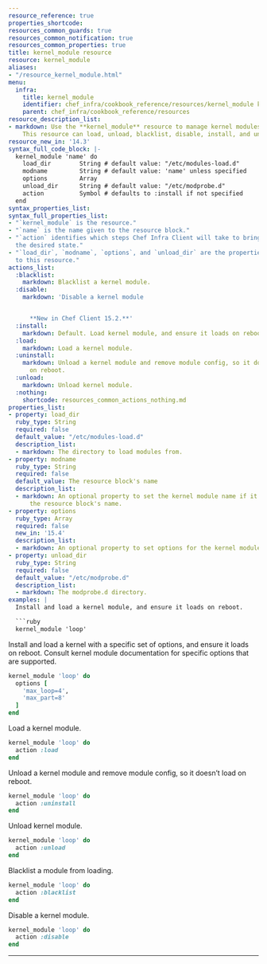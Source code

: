 ```yaml
---
resource_reference: true
properties_shortcode: 
resources_common_guards: true
resources_common_notification: true
resources_common_properties: true
title: kernel_module resource
resource: kernel_module
aliases:
- "/resource_kernel_module.html"
menu:
  infra:
    title: kernel_module
    identifier: chef_infra/cookbook_reference/resources/kernel_module kernel_module
    parent: chef_infra/cookbook_reference/resources
resource_description_list:
- markdown: Use the **kernel_module** resource to manage kernel modules on Linux systems.
    This resource can load, unload, blacklist, disable, install, and uninstall modules.
resource_new_in: '14.3'
syntax_full_code_block: |-
  kernel_module 'name' do
    load_dir        String # default value: "/etc/modules-load.d"
    modname         String # default value: 'name' unless specified
    options         Array
    unload_dir      String # default value: "/etc/modprobe.d"
    action          Symbol # defaults to :install if not specified
  end
syntax_properties_list: 
syntax_full_properties_list:
- "`kernel_module` is the resource."
- "`name` is the name given to the resource block."
- "`action` identifies which steps Chef Infra Client will take to bring the node into
  the desired state."
- "`load_dir`, `modname`, `options`, and `unload_dir` are the properties available
  to this resource."
actions_list:
  :blacklist:
    markdown: Blacklist a kernel module.
  :disable:
    markdown: 'Disable a kernel module


      **New in Chef Client 15.2.**'
  :install:
    markdown: Default. Load kernel module, and ensure it loads on reboot.
  :load:
    markdown: Load a kernel module.
  :uninstall:
    markdown: Unload a kernel module and remove module config, so it doesn't load
      on reboot.
  :unload:
    markdown: Unload kernel module.
  :nothing:
    shortcode: resources_common_actions_nothing.md
properties_list:
- property: load_dir
  ruby_type: String
  required: false
  default_value: "/etc/modules-load.d"
  description_list:
  - markdown: The directory to load modules from.
- property: modname
  ruby_type: String
  required: false
  default_value: The resource block's name
  description_list:
  - markdown: An optional property to set the kernel module name if it differs from
      the resource block's name.
- property: options
  ruby_type: Array
  required: false
  new_in: '15.4'
  description_list:
  - markdown: An optional property to set options for the kernel module.
- property: unload_dir
  ruby_type: String
  required: false
  default_value: "/etc/modprobe.d"
  description_list:
  - markdown: The modprobe.d directory.
examples: |
  Install and load a kernel module, and ensure it loads on reboot.

  ```ruby
  kernel_module 'loop'
  ```

  Install and load a kernel with a specific set of options, and ensure it loads on reboot. Consult kernel module
  documentation for specific options that are supported.

  ```ruby
  kernel_module 'loop' do
    options [
      'max_loop=4',
      'max_part=8'
    ]
  end
  ```

  Load a kernel module.

  ```ruby
  kernel_module 'loop' do
    action :load
  end
  ```

  Unload a kernel module and remove module config, so it doesn’t load on reboot.

  ```ruby
  kernel_module 'loop' do
    action :uninstall
  end
  ```

  Unload kernel module.

  ```ruby
  kernel_module 'loop' do
    action :unload
  end
  ```

  Blacklist a module from loading.

  ```ruby
  kernel_module 'loop' do
    action :blacklist
  end
  ```

  Disable a kernel module.

  ```ruby
  kernel_module 'loop' do
    action :disable
  end
  ```
---
```


